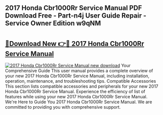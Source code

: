 ## 2017 Honda Cbr1000Rr Service Manual PDF Download Free - Part-n4j User Guide Repair - Service Owner Edition w9qNM

# <h2><a href="http://bc1512.oget.top/?id=2017+Honda+Cbr1000Rr+Service+Manual">🔗Download New 👉🔴 2017 Honda Cbr1000Rr Service Manual</a></h2>

[![2017 Honda Cbr1000Rr Service Manual new download](https://i.imgur.com/5g1atiW.png)](http://bc1512.oget.top/?id=2017+Honda+Cbr1000Rr+Service+Manual)
Your Comprehensive Guide This user manual provides a complete overview of your new 2017 Honda Cbr1000Rr Service Manual, including installation, operation, maintenance, and troubleshooting tips. Compatible Accessories This section lists compatible accessories and peripherals for your new 2017 Honda Cbr1000Rr Service Manual. Experience the efficiency of list of features while using your new 2017 Honda Cbr1000Rr Service Manual. We're Here to Guide You 2017 Honda Cbr1000Rr Service Manual. We are committed to providing you with comprehensive support.
